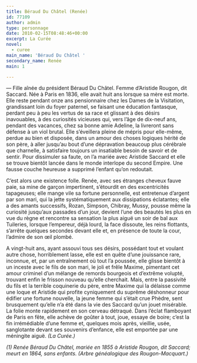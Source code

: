 ```yaml
---
title: Béraud Du Châtel (Renée)
id: 77109
author: admin
type: personnage
date: 2010-02-15T08:48:46+00:00
excerpt: La Curée
novel:
  - curee
main_name: 'Béraud Du Châtel '
secondary_name: Renée
main: 1

---
```

— Fille aînée du président Béraud Du Châtel. Femme d&rsquo;Aristide Rougon, dit Saccard. Née à Paris en 1836, elle avait huit ans lorsque sa mère est morte. Elle reste pendant onze ans pensionnaire chez les Dames de la Visitation, grandissant loin du foyer paternel, se faisant une éducation fantasque, perdant peu à peu les vertus de sa race et glissant à des désirs inavouables, à des curiosités vicieuses qui, vers l&rsquo;âge de dix-neuf ans, pendant des vacances, chez sa bonne amie Adeline, la livreront sans défense à un viol brutal. Elle s&rsquo;éveillera pleine de mépris pour elle-même, perdue au bien et disposée, dans un amour des choses logiques hérité de son père, à aller jusqu&rsquo;au bout d&rsquo;une dépravation beaucoup plus cérébrale que charnelle, à satisfaire toujours un insatiable besoin de savoir et de sentir. Pour dissimuler sa faute, on l&rsquo;a mariée avec Aristide Saccard et elle se trouve bientôt lancée dans le monde interlope du second Empire. Une fausse couche heureuse a supprimé l&rsquo;enfant qu&rsquo;on redoutait.

C&rsquo;est alors une existence folle. Renée, avec ses étranges cheveux fauve paie, sa mine de garçon impertinent, s&rsquo;étourdit en des excentricités tapageuses; elle mange vile sa fortune personnelle, est entretenue d&rsquo;argent par son mari, qui la jette systématiquement aux dissipations éclatantes; elle a des amants successifs, Rozan, Simpson, Chibray, Mussy, pousse même la curiosité jusqu&rsquo;aux passades d&rsquo;un jour, devient l&rsquo;une des beautés les plus en vue du règne et rencontre sa sensation la plus aiguë un soir de bal aux Tuileries, lorsque l&rsquo;empereur, déjà lourd, la face dissoute, les reins flottants, s&rsquo;arrête quelques secondes devant elle et, en présence de toute la cour, l&rsquo;admire de son œil plombé.

A vingt-huit ans, ayant assouvi tous ses désirs, possédant tout et voulant autre chose, horriblement lasse, elle est en quête d&rsquo;une jouissance rare, inconnue, et, par un entraînement où tout l&rsquo;a poussée, elle glisse bientôt à un inceste avec le fils de son mari, le joli et frêle Maxime, pimentant cet amour criminel d&rsquo;un mélange de remords bourgeois et d&rsquo;extrême volupté, trouvant enfin le frisson nouveau qu&rsquo;elle cherchait. Mais, entre la passivité du fils et la terrible coquinerie du père, entre Maxime qui la délaisse comme une loque et Aristide qui profite cyniquement du suprême déshonneur pour édifier une fortune nouvelle, la jeune femme qui s&rsquo;était crue Phèdre, sent brusquement qu&rsquo;elle n&rsquo;a été dans la vie des Saccard qu&rsquo;un jouet misérable. La folie monte rapidement en son cerveau détraqué. Dans l&rsquo;éclat flamboyant de Paris en fête, elle achève de goûter à tout, joue, essaye de boire; c&rsquo;est la fin irrémédiable d&rsquo;une femme et, quelques mois après, vieillie, usée, sanglotante devant ses souvenirs d&rsquo;enfance, elle est emportée par une méningite aiguë. _(La Curée.)_

_(1) Renée Béraud Du Châtel, mariée en 1855 à Aristide Rougon, dit Saccard; meurt en 1864, sans enfants. (Arbre généalogique des Rougon-Macquart.)_